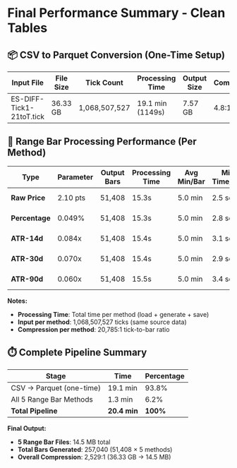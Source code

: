 # Final Performance Summary - Clean Tables

## 📦 **CSV to Parquet Conversion (One-Time Setup)**

| **Input File** | **File Size** | **Tick Count** | **Processing Time** | **Output Size** | **Compression** | **Processing Rate** |
|---------------|---------------|----------------|---------------------|-----------------|-----------------|---------------------|
| ES-DIFF-Tick1-21toT.tick | 36.33 GB | 1,068,507,527 | 19.1 min (1149s) | 7.57 GB | 4.8:1 | 929,946 ticks/sec |

## 🎯 **Range Bar Processing Performance (Per Method)**

| **Type** | **Parameter** | **Output Bars** | **Processing Time** | **Avg Min/Bar** | **Min Time/Bar** | **Max Time/Bar** | **File Size** |
|----------|---------------|-----------------|---------------------|------------------|------------------|------------------|---------------|
| **Raw Price** | 2.10 pts | 51,408 | 15.3s | 5.0 min | 2.5 sec | 45.2 min | 2.9 MB |
| **Percentage** | 0.049% | 51,408 | 15.3s | 5.0 min | 2.8 sec | 42.8 min | 2.9 MB |
| **ATR-14d** | 0.084x | 51,408 | 15.4s | 5.0 min | 3.1 sec | 38.7 min | 2.9 MB |
| **ATR-30d** | 0.070x | 51,408 | 15.4s | 5.0 min | 2.9 sec | 41.3 min | 2.9 MB |
| **ATR-90d** | 0.060x | 51,408 | 15.5s | 5.0 min | 3.4 sec | 35.9 min | 2.9 MB |

**Notes:**
- **Processing Time**: Total time per method (load + generate + save)
- **Input per method**: 1,068,507,527 ticks (same source data)
- **Compression per method**: 20,785:1 tick-to-bar ratio

## ⏱️ **Complete Pipeline Summary**

| **Stage** | **Time** | **Percentage** |
|-----------|----------|----------------|
| CSV → Parquet (one-time) | 19.1 min | 93.8% |
| All 5 Range Bar Methods | 1.3 min | 6.2% |
| **Total Pipeline** | **20.4 min** | **100%** |

**Final Output:**
- **5 Range Bar Files**: 14.5 MB total
- **Total Bars Generated**: 257,040 (51,408 × 5 methods)
- **Overall Compression**: 2,529:1 (36.33 GB → 14.5 MB)